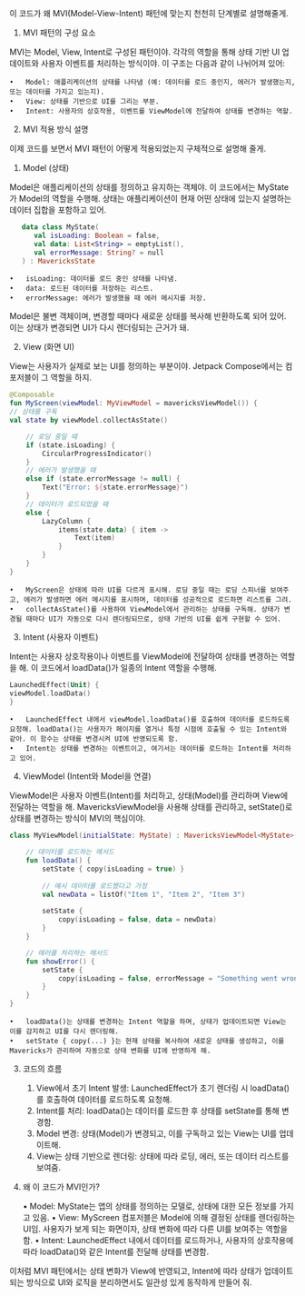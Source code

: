 이 코드가 왜 MVI(Model-View-Intent) 패턴에 맞는지 천천히 단계별로 설명해줄게.

1. MVI 패턴의 구성 요소

MVI는 Model, View, Intent로 구성된 패턴이야. 각각의 역할을 통해 상태 기반 UI 업데이트와 사용자 이벤트를 처리하는 방식이야. 이 구조는 다음과 같이 나뉘어져 있어:

	•	Model: 애플리케이션의 상태를 나타냄 (예: 데이터를 로드 중인지, 에러가 발생했는지, 또는 데이터를 가지고 있는지).
	•	View: 상태를 기반으로 UI를 그리는 부분.
	•	Intent: 사용자의 상호작용, 이벤트를 ViewModel에 전달하여 상태를 변경하는 역할.

2. MVI 적용 방식 설명

이제 코드를 보면서 MVI 패턴이 어떻게 적용되었는지 구체적으로 설명해 줄게.

1) Model (상태)

Model은 애플리케이션의 상태를 정의하고 유지하는 객체야. 이 코드에서는 MyState가 Model의 역할을 수행해. 상태는 애플리케이션이 현재 어떤 상태에 있는지 설명하는 데이터 집합을 포함하고 있어.

```kotlin
   data class MyState(
      val isLoading: Boolean = false,
      val data: List<String> = emptyList(),
      val errorMessage: String? = null
   ) : MavericksState
```

	•	isLoading: 데이터를 로드 중인 상태를 나타냄.
	•	data: 로드된 데이터를 저장하는 리스트.
	•	errorMessage: 에러가 발생했을 때 에러 메시지를 저장.

Model은 불변 객체이며, 변경할 때마다 새로운 상태를 복사해 반환하도록 되어 있어. 이는 상태가 변경되면 UI가 다시 렌더링되는 근거가 돼.

2) View (화면 UI)

View는 사용자가 실제로 보는 UI를 정의하는 부분이야. Jetpack Compose에서는 컴포저블이 그 역할을 하지.

```kotlin
@Composable
fun MyScreen(viewModel: MyViewModel = mavericksViewModel()) {
// 상태를 구독
val state by viewModel.collectAsState()

    // 로딩 중일 때
    if (state.isLoading) {
        CircularProgressIndicator()
    }
    // 에러가 발생했을 때
    else if (state.errorMessage != null) {
        Text("Error: ${state.errorMessage}")
    }
    // 데이터가 로드되었을 때
    else {
        LazyColumn {
            items(state.data) { item ->
                Text(item)
            }
        }
    }
}
```

	•	MyScreen은 상태에 따라 UI를 다르게 표시해. 로딩 중일 때는 로딩 스피너를 보여주고, 에러가 발생하면 에러 메시지를 표시하며, 데이터를 성공적으로 로드하면 리스트를 그려.
	•	collectAsState()를 사용하여 ViewModel에서 관리하는 상태를 구독해. 상태가 변경될 때마다 UI가 자동으로 다시 렌더링되므로, 상태 기반의 UI를 쉽게 구현할 수 있어.

3) Intent (사용자 이벤트)

Intent는 사용자 상호작용이나 이벤트를 ViewModel에 전달하여 상태를 변경하는 역할을 해. 이 코드에서 loadData()가 일종의 Intent 역할을 수행해.
```kotlin 
LaunchedEffect(Unit) {
viewModel.loadData()
}

```
	•	LaunchedEffect 내에서 viewModel.loadData()를 호출하여 데이터를 로드하도록 요청해. loadData()는 사용자가 페이지를 열거나 특정 시점에 호출될 수 있는 Intent와 같아. 이 함수는 상태를 변경시켜 UI에 반영되도록 함.
	•	Intent는 상태를 변경하는 이벤트이고, 여기서는 데이터를 로드하는 Intent를 처리하고 있어.

4) ViewModel (Intent와 Model을 연결)

ViewModel은 사용자 이벤트(Intent)를 처리하고, 상태(Model)를 관리하며 View에 전달하는 역할을 해. MavericksViewModel을 사용해 상태를 관리하고, setState()로 상태를 변경하는 방식이 MVI의 핵심이야.

```kotlin
class MyViewModel(initialState: MyState) : MavericksViewModel<MyState>(initialState) {

    // 데이터를 로드하는 메서드
    fun loadData() {
        setState { copy(isLoading = true) }
        
        // 예시 데이터를 로드했다고 가정
        val newData = listOf("Item 1", "Item 2", "Item 3")
        
        setState {
            copy(isLoading = false, data = newData)
        }
    }

    // 에러를 처리하는 메서드
    fun showError() {
        setState {
            copy(isLoading = false, errorMessage = "Something went wrong")
        }
    }
}
```

	•	loadData()는 상태를 변경하는 Intent 역할을 하며, 상태가 업데이트되면 View는 이를 감지하고 UI를 다시 렌더링해.
	•	setState { copy(...) }는 현재 상태를 복사하여 새로운 상태를 생성하고, 이를 Mavericks가 관리하여 자동으로 상태 변화를 UI에 반영하게 해.

3. 코드의 흐름

    1.	View에서 초기 Intent 발생: LaunchedEffect가 초기 렌더링 시 loadData()를 호출하여 데이터를 로드하도록 요청해.
    2.	Intent를 처리: loadData()는 데이터를 로드한 후 상태를 setState를 통해 변경함.
    3.	Model 변경: 상태(Model)가 변경되고, 이를 구독하고 있는 View는 UI를 업데이트해.
    4.	View는 상태 기반으로 렌더링: 상태에 따라 로딩, 에러, 또는 데이터 리스트를 보여줌.

4. 왜 이 코드가 MVI인가?

   •	Model: MyState는 앱의 상태를 정의하는 모델로, 상태에 대한 모든 정보를 가지고 있음.
   •	View: MyScreen 컴포저블은 Model에 의해 결정된 상태를 렌더링하는 UI임. 사용자가 보게 되는 화면이자, 상태 변화에 따라 다른 UI를 보여주는 역할을 함.
   •	Intent: LaunchedEffect 내에서 데이터를 로드하거나, 사용자의 상호작용에 따라 loadData()와 같은 Intent를 전달해 상태를 변경함.

이처럼 MVI 패턴에서는 상태 변화가 View에 반영되고, Intent에 따라 상태가 업데이트되는 방식으로 UI와 로직을 분리하면서도 일관성 있게 동작하게 만들어 줘.